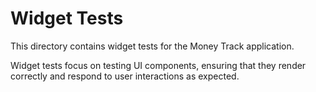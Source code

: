 # Widget Tests

This directory contains widget tests for the Money Track application.

Widget tests focus on testing UI components, ensuring that they render correctly and respond to user interactions as expected.
